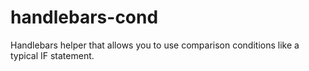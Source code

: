 # handlebars-cond
Handlebars helper that allows you to use comparison conditions like a typical IF statement.

